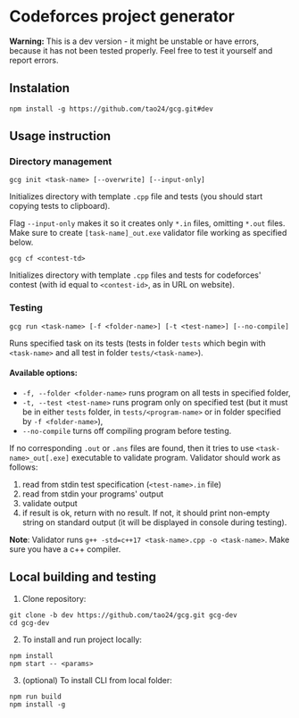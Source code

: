 # Codeforces project generator

**Warning:** This is a dev version - it might be unstable or have errors, because it has not been tested properly. Feel free to test it yourself and report errors.

## Instalation
```
npm install -g https://github.com/tao24/gcg.git#dev
```

## Usage instruction

### Directory management
```
gcg init <task-name> [--overwrite] [--input-only]
```

Initializes directory with template `.cpp` file and tests (you should start copying tests to clipboard).

Flag `--input-only` makes it so it creates only `*.in` files, omitting `*.out` files. Make sure to create `[task-name]_out.exe` validator file working as specified below.

```
gcg cf <contest-td>
```

Initializes directory with template `.cpp` files and tests for codeforces' contest (with id equal to `<contest-id>`, as in URL on website).

### Testing

```
gcg run <task-name> [-f <folder-name>] [-t <test-name>] [--no-compile]
```

Runs specified task on its tests (tests in folder `tests` which begin with `<task-name>` and all test in folder `tests/<task-name>`). 
#### Available options:
- `-f, --folder <folder-name>` runs program on all tests in specified folder,
- `-t, --test <test-name>` runs program only on specified test (but it must be in either `tests` folder, in `tests/<program-name>` or in folder specified by `-f <folder-name>`),
- `--no-compile` turns off compiling program before testing.

If no corresponding `.out` or `.ans` files are found, then it tries to use `<task-name>_out[.exe]` executable to validate program. Validator should work as follows:

1. read from stdin test specification (`<test-name>.in` file)
2. read from stdin your programs' output
3. validate output
4. if result is ok, return with no result. If not, it should print non-empty string on standard output (it will be displayed in console during testing). 

**Note**: Validator runs ```g++ -std=c++17 <task-name>.cpp -o <task-name>```. Make sure you have a c++ compiler.


## Local building and testing

1. Clone repository:

```
git clone -b dev https://github.com/tao24/gcg.git gcg-dev
cd gcg-dev
```

2. To install and run project locally:

```
npm install
npm start -- <params>
```

3. (optional) To install CLI from local folder:

```
npm run build
npm install -g
```

<!-- Before publishing (or pushing to repository), remember to build first (`npm run build:prod`). -->
